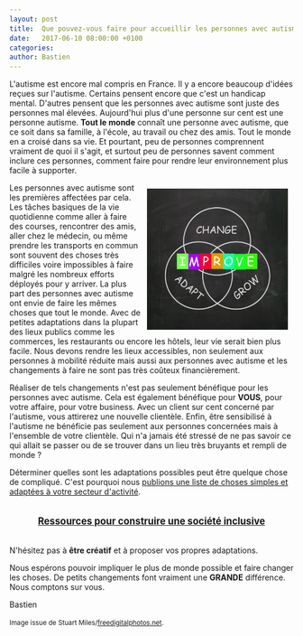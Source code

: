 ```yaml
---
layout: post
title:  Que pouvez-vous faire pour accueillir les personnes avec autisme ?
date:   2017-06-10 08:00:00 +0100
categories: 
author: Bastien
---
```



L'autisme est encore mal compris en France. Il y a encore beaucoup d'idées reçues sur l'autisme. Certains pensent encore que c'est un handicap mental.
D'autres pensent que les personnes avec autisme sont juste des personnes mal élevées.
Aujourd'hui plus d'une personne sur cent est une personne autisme. **Tout le monde** connaît une personne avec autisme, que ce soit dans sa famille, à l'école, au travail ou chez des amis.
Tout le monde en a croisé dans sa vie. Et pourtant, peu de personnes comprennent vraiment de quoi il s'agit, et surtout peu de personnes savent comment inclure ces personnes, comment faire pour 
rendre leur environnement plus facile à supporter.

<img src="/assets/posts/2017-06-10/ID-100259934.jpg" alt="ID-100259934" style="float: right; padding: 10px" width="250" />

Les personnes avec autisme sont les premières affectées par cela.
Les tâches basiques de la vie quotidienne comme aller à faire des courses, rencontrer des amis, aller chez le médecin, ou même prendre les transports en commun sont souvent
des choses très difficiles voire impossibles à faire malgré les nombreux efforts déployés pour y arriver. La plus part des personnes avec autisme  ont envie de faire les mêmes choses que tout le monde.
Avec de petites adaptations dans la plupart des lieux publics comme les commerces, les restaurants ou encore les hôtels, leur vie serait bien plus facile.
Nous devons rendre les lieux accessibles, non seulement aux personnes à mobilité réduite mais aussi aux personnes avec autisme et les changements à faire ne sont pas très coûteux financièrement.

Réaliser de tels changements n'est pas seulement bénéfique pour les personnes avec autisme.
Cela est également bénéfique pour **VOUS**, pour votre affaire, pour votre business. Avec un client sur cent concerné par l'autisme, vous attirerez une nouvelle clientèle.
Enfin, être sensibilisé à l'autisme ne bénéficie pas seulement aux personnes concernées mais à l'ensemble de votre clientèle.
Qui n'a jamais été stressé de ne pas savoir ce qui allait se passer ou de se trouver dans un lieu très bruyants et rempli de monde&nbsp;?

Déterminer quelles sont les adaptations possibles peut être quelque chose de compliqué.
C'est pourquoi nous [publions une liste de choses simples et adaptées à votre secteur d'activité](/construire-une-societe-inclusive/).

<div style="text-align:center; font-size:1.2em; margin: 2em;">
<a href="/construire-une-societe-inclusive/"><strong>Ressources pour construire une société inclusive</strong></a>
</div>


N'hésitez pas à **être créatif** et à proposer vos propres adaptations.

Nous espérons pouvoir impliquer le plus de monde possible et faire changer les choses.
De petits changements font vraiment une **GRANDE** différence.
Nous comptons sur vous.

Bastien


<small>Image issue de Stuart Miles/<a href="http://www.freedigitalphotos.net">freedigitalphotos.net</a>.</small>
